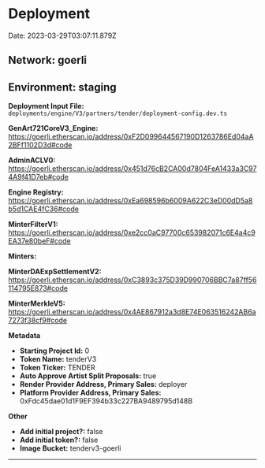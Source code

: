 
# Deployment

Date: 2023-03-29T03:07:11.879Z

## **Network:** goerli

## **Environment:** staging

**Deployment Input File:** `deployments/engine/V3/partners/tender/deployment-config.dev.ts`

**GenArt721CoreV3_Engine:** https://goerli.etherscan.io/address/0xF2D099644567190D1263786Ed04aA2BFf1102D3d#code

**AdminACLV0:** https://goerli.etherscan.io/address/0x451d76cB2CA00d7804FeA1433a3C974A9f41D7eb#code

**Engine Registry:** https://goerli.etherscan.io/address/0xEa698596b6009A622C3eD00dD5a8b5d1CAE4fC36#code

**MinterFilterV1:** https://goerli.etherscan.io/address/0xe2cc0aC97700c653982071c6E4a4c9EA37e80beF#code

**Minters:**

**MinterDAExpSettlementV2:** https://goerli.etherscan.io/address/0xC3893c375D39D990706BBC7a87ff56114795E873#code

**MinterMerkleV5:** https://goerli.etherscan.io/address/0x4AE867912a3d8E74E063516242AB6a7273f38cf9#code



**Metadata**

- **Starting Project Id:** 0
- **Token Name:** tenderV3
- **Token Ticker:** TENDER
- **Auto Approve Artist Split Proposals:** true
- **Render Provider Address, Primary Sales:** deployer
- **Platform Provider Address, Primary Sales:** 0xFdc45dae01d1F9EF394b33c227BA9489795d148B

**Other**

- **Add initial project?:** false
- **Add initial token?:** false
- **Image Bucket:** tenderv3-goerli

---

